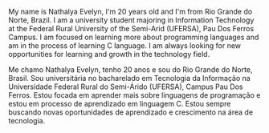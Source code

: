 My name is Nathalya Evelyn, I'm 20 years old and I'm from Rio Grande do Norte, Brazil. I am a university student majoring in Information Technology at the Federal Rural University of the Semi-Arid (UFERSA), Pau Dos Ferros Campus.
I am focused on learning more about programming languages and am in the process of learning C language.
I am always looking for new opportunities for learning and growth in the technology field.


Me chamo Nathalya Evelyn, tenho 20 anos e sou do Rio Grande do Norte, Brasil. Sou universitária no bacharelado em Tecnologia da Informação na Universidade Federal Rural do Semi-Árido (UFERSA), Campus Pau Dos Ferros. 
Estou focada em aprender mais sobre linguagens de programação e estou em processo de aprendizado em linguagem C. 
Estou sempre buscando novas oportunidades de aprendizado e crescimento na área de tecnologia.
